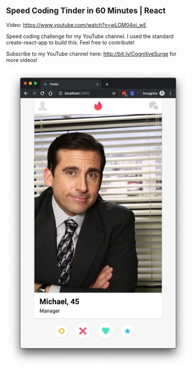 ## Speed Coding Tinder in 60 Minutes | React

Video: https://www.youtube.com/watch?v=wLGM04oi_wE

Speed coding challenge for my YouTube channel. I used the standard create-react-app to build this. Feel free to contribute!

Subscribe to my YouTube channel here: http://bit.ly/CognitiveSurge for more videos!

![Preview](tinder-preview.png?raw=true)
